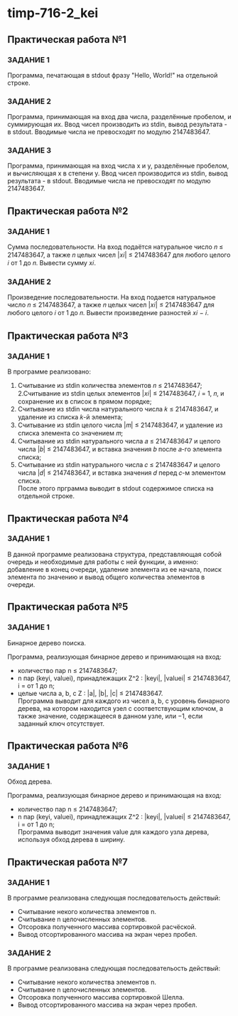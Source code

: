 # timp-716-2_kei

## Практическая работа №1
### ЗАДАНИЕ 1 
Программа, печатающая в stdout фразу "Hello, World!" на отдельной строке. 

### ЗАДАНИЕ 2 
Программа, принимающая на вход два числа, разделённые пробелом, и суммирующая их. Ввод чисел производить из stdin, вывод результата - в stdout. Вводимые числа не превосходят по модулю 2147483647. 

### ЗАДАНИЕ 3 

Программа, принимающая на вход числа x и y, разделённые пробелом, и вычисляющая x в степени y. Ввод чисел производится из stdin, вывод результата - в stdout. Вводимые числа не превосходят по модулю 2147483647.

## Практическая работа №2
### ЗАДАНИЕ 1
Сумма последовательности. На вход подаётся натуральное число 𝑛 ≤ 2147483647, а также 𝑛 целых чисел |𝑥𝑖| ≤ 2147483647 для любого целого 𝑖 от 1 до 𝑛.
Вывести сумму 𝑥𝑖.

### ЗАДАНИЕ 2
Произведение последовательности. На вход подается натуральное число 𝑛 ≤ 2147483647, а также 𝑛 целых чисел |𝑥𝑖| ≤ 2147483647 для любого целого 𝑖 от 1 до 𝑛.
Вывести произведение разностей 𝑥𝑖 − 𝑖.

## Практическая работа №3
### ЗАДАНИЕ 1
В программе реализовано: 
1. Считывание из stdin количества элементов 𝑛 ≤ 2147483647;  
2.Считывание из stdin целых элементов |𝑥𝑖| ≤ 2147483647, 𝑖 = 1, 𝑛, и 
сохранение их в список в прямом порядке;  
3. Считывание из stdin числа натурального числа 𝑘 ≤ 2147483647, и удаление из списка 𝑘-й элемента;  
4. Считывание из stdin целого числа |𝑚| ≤ 2147483647, и удаление из списка элемента со значением 𝑚;  
5. Считывание из stdin натурального числа 𝑎 ≤ 2147483647 и целого числа |𝑏| ≤ 2147483647, и вставка значения 𝑏 после 𝑎-го элемента списка;  
6. Считывание из stdin натурального числа 𝑐 ≤ 2147483647 и целого числа |𝑑| ≤ 2147483647, и вставка значения 𝑑 перед 𝑐-м элементом списка.  
После этого прграмма выводит в stdout содержимое списка на отдельной строке.

## Практическая работа №4
### ЗАДАНИЕ 1
В данной программе реализована структура, представляющая собой очередь и необходимые для работы с ней функции, а именно: добавление в конец очереди, удаление элемента из ее начала, поиск элемента по значению и вывод общего количества элементов в очереди.

## Практическая работа №5
### ЗАДАНИЕ 1
Бинарное дерево поиска.  

Программа, реализующая бинарное дерево и принимающая на вход:  
- количество пар  n ≤ 2147483647;  
- n пар (keyi, valuei), принадлежащих Z^2 : |keyi|, |valuei| ≤ 2147483647, 
i = от 1 до n;  
- целые числа a, b, c Z : |a|, |b|, |c| ≤ 2147483647.  
Программа выводит для каждого из чисел a, b, c уровень бинарного дерева, на котором находится узел с соответствующим ключом, а также значение, содержащееся в данном узле, или −1, если заданный ключ отсутствует.

## Практическая работа №6
### ЗАДАНИЕ 1
Обход дерева.  

Программа, реализующая бинарное дерево и принимающая на вход:  
- количество пар n ≤ 2147483647;  
- n пар (keyi, valuei), принадлежащих Z^2 : |keyi|, |valuei| ≤ 2147483647, i = от 1 до n;  
Программа выводит значения value для каждого узла дерева, используя обход дерева в ширину.  

## Практическая работа №7
### ЗАДАНИЕ 1
В программе реализована следующая последовательость действый:  
- Считывание некого количества элементов n.  
- Считывание n целочисленных элементов.  
- Отсоровка полученного массива сортировкой расчёской.  
- Вывод отсортированного массива на экран через пробел.  

### ЗАДАНИЕ 2
В программе реализована следующая последовательость действый:  
- Считывание некого количества элементов n.  
- Считывание n целочисленных элементов.  
- Отсоровка полученного массива сортировкой Шелла.  
- Вывод отсортированного массива на экран через пробел.  

